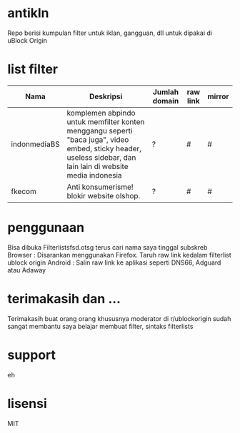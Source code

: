 # antikln
Repo berisi kumpulan filter untuk iklan, gangguan, dll untuk dipakai di uBlock Origin

# list filter
Nama | Deskripsi | Jumlah domain | raw link | mirror
--- | --- | --- | --- | ---
indonmediaBS | komplemen abpindo untuk memfilter konten menggangu seperti "baca juga", video embed, sticky header, useless sidebar, dan lain lain di website media indonesia | ? | # | #
fkecom | Anti konsumerisme! blokir website olshop. | ? | # | #

# penggunaan
Bisa dibuka Filterlistsfsd.otsg terus cari nama saya tinggal subskreb
Browser : Disarankan menggunakan Firefox. Taruh raw link kedalam filterlist ublock origin
Android : Salin raw link ke aplikasi seperti DNS66, Adguard atau Adaway

# terimakasih dan ...
Terimakasih buat orang orang khususnya moderator di r/ublockorigin sudah sangat membantu saya belajar membuat filter, sintaks
filterlists

# support
eh

# lisensi
MIT
